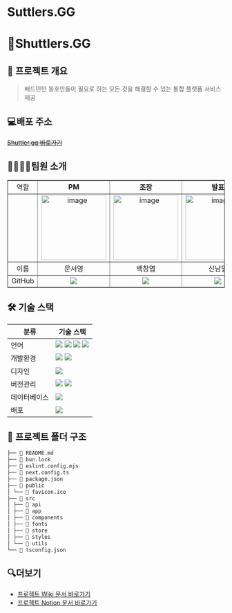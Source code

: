 # Suttlers.GG

# 🏸Shuttlers.GG

## 📰 프로젝트 개요

> 배드민턴 동호인들이 필요로 하는 모든 것을 해결할 수 있는 통합 플랫폼 서비스 제공

## 💻배포 주소

~~[Shuttler.gg 바로가기](#)~~

## 👨‍👩‍👦‍👦팀원 소개

<table style="table-layout: fixed; width: 100%; border-collapse: collapse;" border="1">
  <tr>
    <td align="center">역할</td>
    <td align="center"><strong>PM</strong></td>
    <td align="center"><strong>조장</strong></td>
    <td align="center"><strong>발표</strong></td>
    <td align="center"><strong>PL</strong></td>
  </tr>
  <tr>
    <td align="center"></td>
    <td align="center">
     <img width="150" height="150" alt="image" src="https://github.com/user-attachments/assets/78ac91b8-d3ee-49ad-a2f2-9277591e0006" />
    </td>
    <td align="center">
     <img width="150" height="150" alt="image" src="https://github.com/user-attachments/assets/26b52f33-72d0-4f09-bbd6-e436ab67cde8" />
    </td>
    <td align="center">
     <img width="150" height="150" alt="image" src="https://github.com/user-attachments/assets/aec25e2c-fb50-4943-be78-cdbe99db43a9" />
    </td>
    <td align="center">
     <img width="160" height="150" alt="image" src="https://github.com/user-attachments/assets/9ef3bcc8-28bc-475d-9993-9fe0d87c5020" />
    </td>
  </tr>
  <tr>
    <td align="center">이름</td>
    <td align="center">문서영</td>
    <td align="center">백창엽</td>
    <td align="center">신남일</td>
    <td align="center">오경태</td>
  </tr>
  <tr>
    <td align="center">GitHub</td>
    <td align="center">
      <a href="https://github.com/rhocci" target="_blank"><img src="https://img.shields.io/badge/GitHub-181717?style=flat&logo=github&logoColor=white"/></a>
    </td>
    <td align="center">
      <a href="https://github.com/changyeopbaek" target="_blank"><img src="https://img.shields.io/badge/GitHub-181717?style=flat&logo=github&logoColor=white"/>
</a>
    </td>
    <td align="center">
      <a href="https://github.com/namil66" target="_blank"><img src="https://img.shields.io/badge/GitHub-181717?style=flat&logo=github&logoColor=white"/></a>
    </td>
    <td align="center">
  <a href="https://github.com/Dowap2" target="_blank"><img src="https://img.shields.io/badge/GitHub-181717?style=flat&logo=github&logoColor=white"/>
</a>
    </td>
  </tr>
</table>

## 🛠️ 기술 스택

| 분류         | 기술 스택                                                                                                                                                                                                                                                                                                                                                                                                                                          |
| ------------ | -------------------------------------------------------------------------------------------------------------------------------------------------------------------------------------------------------------------------------------------------------------------------------------------------------------------------------------------------------------------------------------------------------------------------------------------------- |
| 언어         | <img src="https://img.shields.io/badge/TypeScript-3178C6?style=flat-square&logo=TypeScript&logoColor=black"/> <img src="https://img.shields.io/badge/Vanilla Extract-06B6D4?style=flat-square&logo=vanillaextract&logoColor=#F786AD"/> <img src="https://img.shields.io/badge/React-61DAFB?style=flat-square&logo=React&logoColor=black"/> <img src="https://img.shields.io/badge/Next.js-000000?style=flat-square&logo=Next.js&logoColor=white"/> |
| 개발환경     | <img src="https://img.shields.io/badge/Visual Studio Code-00B2E3?style=flat-square&logo=vscode&logoColor=white"/> <img src="https://img.shields.io/badge/Bun-000000?style=flat-square&logo=Bun&logoColor=white"/>                                                                                                                                                                                                                                  |
| 디자인       | <img src="https://img.shields.io/badge/Figma-F24E1E?style=flat-square&logo=figma&logoColor=white"/>                                                                                                                                                                                                                                                                                                                                                |
| 버전관리     | <img src="https://img.shields.io/badge/GitHub-181717?style=flat-square&logo=GitHub&logoColor=white"/> <img src="https://img.shields.io/badge/Git-F05032?style=flat-square&logo=git&logoColor=white"/>                                                                                                                                                                                                                                              |
| 데이터베이스 | <img src="https://img.shields.io/badge/Supabase-3FCF8E?style=flat-square&logo=Supabase&logoColor=white"/>                                                                                                                                                                                                                                                                                                                                          |
| 배포         | <img src="https://img.shields.io/badge/Vercel-000000?style=flat-square&logo=Vercel&logoColor=white"/>                                                                                                                                                                                                                                                                                                                                              |

## 📂 프로젝트 폴더 구조

```md
├── 📄 README.md
├── 📄 bun.lock
├── 📄 eslint.config.mjs
├── 📄 next.config.ts
├── 📄 package.json
├── 📂 public
│ └── 🎨 favicon.ico
├── 📂 src
│ ├── 📂 api
│ ├── 📂 app
│ ├── 📂 components
│ ├── 📂 fonts
│ ├── 📂 store
│ ├── 📂 styles
│ └── 📂 utils
└── 📄 tsconfig.json
```

## 🔍더보기

- [프로젝트 Wiki 문서 바로가기](https://github.com/FRONTENDBOOTCAMP-14th/shuttlers.gg/wiki/%ED%94%84%EB%A1%9C%EC%A0%9D%ED%8A%B8-%EC%86%8C%EA%B0%9C#shuttlersgg)
- [프로젝트 Notion 문서 바로가기](https://www.notion.so/Shuttlers-27873873401a80c5ba99c243e588ee5d)
